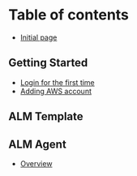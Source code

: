 # Table of contents

* [Initial page](README.md)

## Getting Started

* [Login for the first time](getting-started/login-for-the-first-time.md)
* [Adding AWS account](getting-started/adding-aws-account.md)

## ALM Template

## ALM Agent

* [Overview](alm-agent/overview.md)

